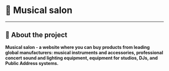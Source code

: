 # &#127928; Musical salon
---
## &#127932; About the project  
**Musical salon - a website where you can buy products from leading global manufacturers: musical instruments and accessories, professional concert sound and lighting equipment, equipment for studios, DJs, and Public Address systems.**

